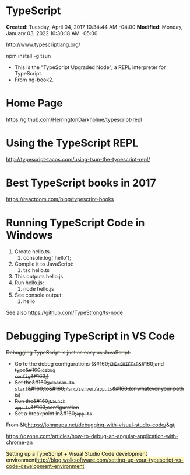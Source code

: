 # TypeScript

**Created**: Tuesday, April 04, 2017 10:34:44 AM -04:00
**Modified**: Monday, January 03, 2022 10:30:18 AM -05:00


http://www.typescriptlang.org/

npm install -g tsun

- This is the &quot;TypeScript Upgraded Node&quot;, a REPL interpreter for TypeScript.
- From ng-book2.

# Home Page

https://github.com/HerringtonDarkholme/typescript-repl

# Using the TypeScript REPL

http://typescript-tacos.com/using-tsun-the-typescript-repl/

# Best TypeScript books in 2017

https://reactdom.com/blog/typescript-books

# Running TypeScript Code in Windows

1. Create hello.ts.
    1. console.log(&#39;hello&#39;);
2. Compile it to JavaScript:
    1. tsc hello.ts
3. This outputs hello.js.
4. Run hello.js:
    1. node hello.js
5. See console output:
    1. hello

See also https://github.com/TypeStrong/ts-node

# Debugging TypeScript in VS Code

<span>~~<span style="background-color:#fcfbf7">Debugging TypeScript is just as easy as JavaScript.</span>~~</span>

- <span>~~<span style="background-color:#fcfbf7">Go to the debug configurations (&amp;#160;</span>~~</span><span>~~<code>CMD+SHIFT+P</code>~~</span><span>~~<span style="background-color:#fcfbf7">&amp;#160;and type&amp;#160;</span>~~</span><span>~~<code>debug config</code>~~</span><span>~~<span style="background-color:#fcfbf7">&amp;#160;)</span>~~</span>
- <span>~~<span style="background-color:#fcfbf7">Set the&amp;#160;</span>~~</span><span>~~<code>program to start</code>~~</span><span>~~<span style="background-color:#fcfbf7">&amp;#160;to&amp;#160;</span>~~</span><span>~~<code>/src/server/app.ts</code>~~</span><span>~~<span style="background-color:#fcfbf7">&amp;#160;(or whatever your path is)</span>~~</span>
- <span>~~<span style="background-color:#fcfbf7">Run the&amp;#160;</span>~~</span><span>~~<code>Launch app.ts</code>~~</span><span>~~<span style="background-color:#fcfbf7">&amp;#160;configuration</span>~~</span>
- <span>~~<span style="background-color:#fcfbf7">Set a breakpoint in&amp;#160;</span>~~</span><span>~~<code>app.ts</code>~~</span>

<span>~~<span style="">From &amp;lt;</span>~~</span>https://johnpapa.net/debugging-with-visual-studio-code/<span>~~<span style="">&amp;gt;</span>~~</span>

https://dzone.com/articles/how-to-debug-an-angular-application-with-chrome-an

<mark style="background: #FFF3A3A6;">Setting up a TypeScript + Visual Studio Code development environment</mark><mark style="background: #FFF3A3A6;"><a href="http://blog.wolksoftware.com/setting-up-your-typescript-vs-code-development-environment">http://blog.wolksoftware.com/setting-up-your-typescript-vs-code-development-environment</a></mark>